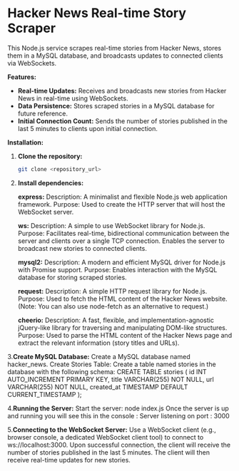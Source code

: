 # Hacker News Real-time Story Scraper

This Node.js service scrapes real-time stories from Hacker News, stores them in a MySQL database, and broadcasts updates to connected clients via WebSockets.

**Features:**

- **Real-time Updates:** Receives and broadcasts new stories from Hacker News in real-time using WebSockets.
- **Data Persistence:** Stores scraped stories in a MySQL database for future reference.
- **Initial Connection Count:** Sends the number of stories published in the last 5 minutes to clients upon initial connection.

**Installation:**

1. **Clone the repository:**
   ```bash
   git clone <repository_url>

2. **Install dependencies:**

   **express:**
   Description: A minimalist and flexible Node.js web application framework.
   Purpose: Used to create the HTTP server that will host the WebSocket server.

   **ws:**
   Description: A simple to use WebSocket library for Node.js.
   Purpose: Facilitates real-time, bidirectional communication between the server and clients over a single TCP connection. Enables the server to broadcast new stories to connected clients.
   
   **mysql2:**
   Description: A modern and efficient MySQL driver for Node.js with Promise support.
   Purpose: Enables interaction with the MySQL database for storing scraped stories.

   **request:**
   Description: A simple HTTP request library for Node.js.
   Purpose: Used to fetch the HTML content of the Hacker News website. (Note: You can also use node-fetch as an alternative to request.)

   **cheerio:**
   Description: A fast, flexible, and implementation-agnostic jQuery-like library for traversing and manipulating DOM-like structures.
   Purpose: Used to parse the HTML content of the Hacker News page and extract the relevant information (story titles and URLs).

   
3.**Create MySQL Database:** Create a MySQL database named hacker_news.
Create Stories Table: Create a table named stories in the database with the following schema:
CREATE TABLE stories (
    id INT AUTO_INCREMENT PRIMARY KEY,
    title VARCHAR(255) NOT NULL,
    url VARCHAR(255) NOT NULL,
    created_at TIMESTAMP DEFAULT CURRENT_TIMESTAMP
);

4.**Running the Server:**
Start the server: node index.js
Once the server is up and running you will see this in the console : Server listening on port : 3000

5.**Connecting to the WebSocket Server:**
Use a WebSocket client (e.g., browser console, a dedicated WebSocket client tool) to connect to ws://localhost:3000.
Upon successful connection, the client will receive the number of stories published in the last 5 minutes.
The client will then receive real-time updates for new stories.
